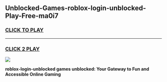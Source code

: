 
## Unblocked-Games-roblox-login-unblocked-Play-Free-ma0i7
<h3>
<a href="https://premium76.site?title=roblox-login-unblocked&ref=23A">CLICK TO PLAY</a></h3>
<hr>

<h3>
<a href="https://premium76.site?title=roblox-login-unblocked&ref=23A">CLICK 2 PLAY</a>
  
</h3>

<a href="https://premium76.site?title=roblox-login-unblocked&ref=23A"><img src="https://clearcache.store/games.png"></a>


**roblox-login-unblocked games unblocked: Your Gateway to Fun and Accessible Online Gaming**
